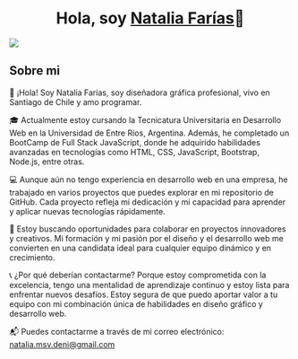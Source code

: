 <div align="center">
<h1 align="center">Hola, soy <a href="[https://www.linkedin.com/in/natalia-farias-graphicd]">Natalia Farías</a>👋</h1>
</div>
<img src="https://i.imgur.com/TcnffxK.png">

## Sobre mi

👋 ¡Hola! Soy Natalia Farías, soy diseñadora gráfica profesional, vivo en Santiago de Chile y amo programar.

🎓 Actualmente estoy cursando la Tecnicatura Universitaria en Desarrollo Web en la Universidad de Entre Ríos, Argentina. Además, he completado un BootCamp de Full Stack JavaScript, donde he adquirido habilidades avanzadas en tecnologías como HTML, CSS, JavaScript, Bootstrap, Node.js, entre otras.

💻 Aunque aún no tengo experiencia en desarrollo web en una empresa, he trabajado en varios proyectos que puedes explorar en mi repositorio de GitHub. Cada proyecto refleja mi dedicación y mi capacidad para aprender y aplicar nuevas tecnologías rápidamente.

🌟 Estoy buscando oportunidades para colaborar en proyectos innovadores y creativos. Mi formación y mi pasión por el diseño y el desarrollo web me convierten en una candidata ideal para cualquier equipo dinámico y en crecimiento.

📞 ¿Por qué deberían contactarme? Porque estoy comprometida con la excelencia, tengo una mentalidad de aprendizaje continuo y estoy lista para enfrentar nuevos desafíos. Estoy segura de que puedo aportar valor a tu equipo con mi combinación única de habilidades en diseño gráfico y desarrollo web.

📬 Puedes contactarme a través de mi correo electrónico:  natalia.msv.deni@gmail.com
